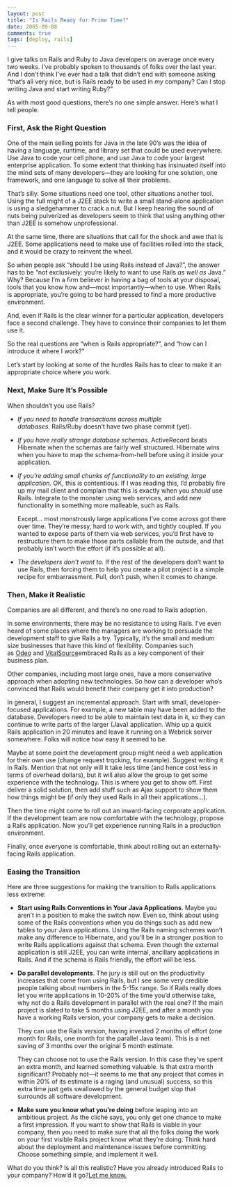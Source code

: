 ```yaml
---
layout: post
title: "Is Rails Ready for Prime Time?"
date: 2005-09-08
comments: true
tags: [deploy, rails]
---
```


I give talks on Rails and Ruby to Java developers on average once
every two weeks. I’ve probably spoken to thousands of folks over the
last year. And I don’t think I’ve ever had a talk that didn’t end with
someone asking “that’s all very nice, but is Rails ready to be used
in _my_ company? Can I stop writing Java and start writing Ruby?”


As with most good questions, there’s no one simple answer. Here’s what
I tell people.

### First, Ask the Right Question

One of the main selling points for Java in the late 90’s was the idea
of having a language, runtime, and library set that could be used
everywhere. Use Java to code your cell phone, and use Java to code
your largest enterprise application. To some extent that thinking has
insinuated itself into the mind sets of many developers—they are
looking for one solution, one framework, and one language to solve all
their problems.


That’s silly. Some situations need one tool, other situations another
tool. Using the full might of a J2EE stack to write a small
stand-alone application is using a sledgehammer to crack a nut. But I
keep hearing the sound of nuts being pulverized as developers seem to
think that using anything other than J2EE is somehow unprofessional.


At the same time, there are situations that call for the shock and awe
that is J2EE. Some applications need to make use of facilities rolled
into the stack, and it would be crazy to reinvent the wheel.


So when people ask “should I be using Rails instead of Java?”, the
answer has to be “not exclusively: you’re likely to want to use
Rails _as well as_ Java.” Why? Because I’m a firm believer in having a
bag of tools at your disposal, tools that you know how and—most
importantly—when to use. When Rails is appropriate, you’re going to be
hard pressed to find a more productive environment.


And, even if Rails is the clear winner for a particular application,
developers face a second challenge. They have to convince their
companies to let them use it.


So the real questions are “when is Rails appropriate?”, and “how can I
introduce it where I work?”


Let’s start by looking at some of the hurdles Rails has to clear to
make it an appropriate choice where you work.

### Next, Make Sure It’s Possible

When shouldn’t you use Rails?

* _If you need to handle transactions across multiple
  databases._ Rails/Ruby doesn’t have two phase commit (yet).

* _If you have really strange database schemas._ ActiveRecord beats
  Hibernate when the schemas are fairly well structured. Hibernate
  wins when you have to map the schema-from-hell before using it
  inside your application.

* _If you’re adding small chunks of functionality to an existing,
  large application._ OK, this is contentious. If I was reading this,
  I’d probably fire up my mail client and complain that this is
  exactly when you _should_ use Rails. Integrate to the monster using
  web services, and add new functionality in something more malleable,
  such as Rails.


  Except… most monstrously large applications I’ve come across got
  there over time. They’re messy, hard to work with, and tightly
  coupled. If you wanted to expose parts of them via web services,
  you’d first have to restructure them to make those parts callable
  from the outside, and that probably isn’t worth the effort (if it’s
  possible at all).


* _The developers don’t want to._ If the rest of the developers don’t
  want to use Rails, then forcing them to help you create a pilot
  project is a simple recipe for embarrassment. Pull, don’t push, when
  it comes to change.


### Then, Make it Realistic

Companies are all different, and there’s no one road to Rails adoption.


In some environments, there may be no resistance to using Rails. I’ve
even heard of some places where the managers are working to persuade
the development staff to give Rails a try. Typically, it’s the small
and medium size businesses that have this kind of
flexibility. Companies such as <a
href="http://www.odeo.com/">Odeo</a> and <a
href="http://www.vitalsource.com/">VitalSource</a>embraced Rails as a
key component of their business plan.


Other companies, including most large ones, have a more conservative
approach when adopting new technologies. So how can a developer who’s
convinced that Rails would benefit their company get it into
production?


In general, I suggest an incremental approach. Start with small,
developer-focused applications. For example, a new table may have been
added to the database. Developers need to be able to maintain test
data in it, so they can continue to write parts of the larger (Java)
application. Whip up a quick Rails application in 20 minutes and leave
it running on a Webrick server somewhere. Folks will notice how easy
it seemed to be.


Maybe at some point the development group might need a web application
for their own use (change request trqcking, for example). Suggest
writing it in Rails. Mention that not only will it take less time (and
hence cost less in terms of overhead dollars), but it will also allow
the group to get some experience with the technology. This is where
you get to show off. First deliver a solid solution, then add stuff
such as Ajax support to show them how things might be (if only they
used Rails in all their applications…).


Then the time might come to roll out an inward-facing corporate
application. If the development team are now comfortable with the
technology, propose a Rails application. Now you’ll get experience
running Rails in a production environment.


Finally, once everyone is comfortable, think about rolling out an
externally-facing Rails application.

### Easing the Transition

Here are three suggestions for making the transition to Rails
applications less extreme:



* **Start using Rails Conventions in Your Java Applications**. Maybe
  you aren’t in a position to make the switch now. Even so, think
  about using some of the Rails conventions when you do things such as
  add new tables to your Java applications. Using the Rails naming
  schemes won’t make any difference to Hibernate, and you’ll be in a
  stronger position to write Rails applications against that
  schema. Even though the external application is still J2EE, you can
  write internal, ancillary applications in Rails. And if the schema
  is Rails friendly, the effort will be less.

* **Do parallel developments**. The jury is still out on the
  productivity increases that come from using Rails, but I see some
  very credible people talking about numbers in the 5-15x range. So if
  Rails really does let you write applications in 10-20% of the time
  you’d otherwise take, why not do a Rails development in parallel
  with the real one? If the main project is slated to take 5 months
  using J2EE, and after a month you have a working Rails version, your
  company gets to make a decision.

  They can use the Rails version, having invested 2 months of effort
  (one month for Rails, one month for the parallel Java team). This is
  a net saving of 3 months over the original 5 month estimate.

  They can choose not to use the Rails version. In this case they’ve
  spent an extra month, and learned something valuable. Is that extra
  month significant? Probably not—it seems to me that any project that
  comes in within 20% of its estimate is a raging (and unusual)
  success, so this extra time just gets swallowed by the general
  budget slop that surrounds all software development.

* **Make sure you know what you’re doing** before leaping into an
  ambitious project. As the cliché says, you only get one chance to
  make a first impression. If you want to show that Rails is viable in
  your company, then you need to make sure that all the folks doing
  the work on your first visible Rails project know what they’re
  doing. Think hard about the deployment and maintenance issues before
  committing. Choose something simple, and implement it well.



What do you think? Is all this realistic? Have you already introduced
Rails to your company? How’d it go?<a
href="mailto:dave@pragprog.com">Let me know.</a>

